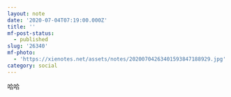 ```yaml
---
layout: note
date: '2020-07-04T07:19:00.000Z'
title: ''
mf-post-status:
  - published
slug: '26340'
mf-photo:
  - 'https://xienotes.net/assets/notes/20200704263401593847188929.jpg'
category: social
---
```

哈哈
